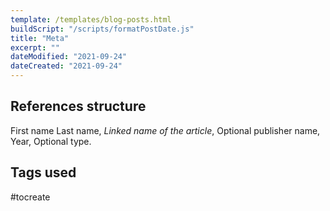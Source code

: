 ```yaml
---
template: /templates/blog-posts.html
buildScript: "/scripts/formatPostDate.js"
title: "Meta"
excerpt: ""
dateModified: "2021-09-24"
dateCreated: "2021-09-24"
---
```


## References structure

First name Last name, _Linked name of the article_, Optional publisher name, Year, Optional type.

## Tags used

\#tocreate

